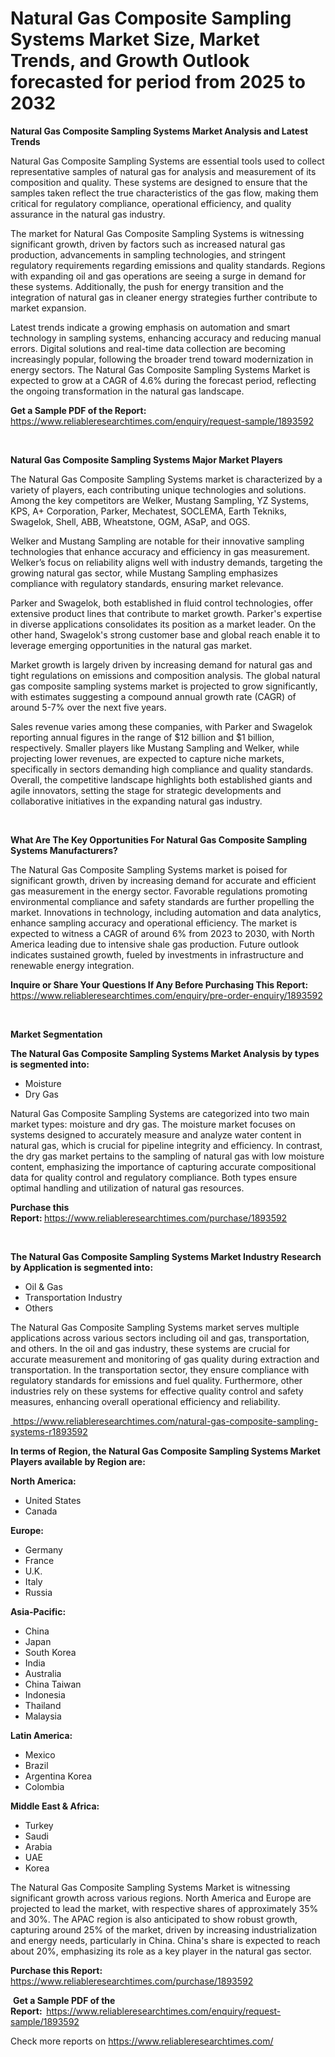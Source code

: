 <p><h1>Natural Gas Composite Sampling Systems Market Size, Market Trends, and Growth Outlook forecasted for period from 2025 to 2032</h1></p><p><strong>Natural Gas Composite Sampling Systems Market Analysis and Latest Trends</strong></p>
<p><p>Natural Gas Composite Sampling Systems are essential tools used to collect representative samples of natural gas for analysis and measurement of its composition and quality. These systems are designed to ensure that the samples taken reflect the true characteristics of the gas flow, making them critical for regulatory compliance, operational efficiency, and quality assurance in the natural gas industry.</p><p>The market for Natural Gas Composite Sampling Systems is witnessing significant growth, driven by factors such as increased natural gas production, advancements in sampling technologies, and stringent regulatory requirements regarding emissions and quality standards. Regions with expanding oil and gas operations are seeing a surge in demand for these systems. Additionally, the push for energy transition and the integration of natural gas in cleaner energy strategies further contribute to market expansion.</p><p>Latest trends indicate a growing emphasis on automation and smart technology in sampling systems, enhancing accuracy and reducing manual errors. Digital solutions and real-time data collection are becoming increasingly popular, following the broader trend toward modernization in energy sectors. The Natural Gas Composite Sampling Systems Market is expected to grow at a CAGR of 4.6% during the forecast period, reflecting the ongoing transformation in the natural gas landscape.</p></p>
<p><strong>Get a Sample PDF of the Report:&nbsp;</strong> <a href="https://www.reliableresearchtimes.com/enquiry/request-sample/1893592?utm_campaign=2483&utm_medium=2&utm_source=Github&utm_content=ia&utm_term=01032025&utm_id=natural-gas-composite-sampling-systems">https://www.reliableresearchtimes.com/enquiry/request-sample/1893592</a></p>
<p>&nbsp;</p>
<p><strong>Natural Gas Composite Sampling Systems Major Market Players</strong></p>
<p><p>The Natural Gas Composite Sampling Systems market is characterized by a variety of players, each contributing unique technologies and solutions. Among the key competitors are Welker, Mustang Sampling, YZ Systems, KPS, A+ Corporation, Parker, Mechatest, SOCLEMA, Earth Tekniks, Swagelok, Shell, ABB, Wheatstone, OGM, ASaP, and OGS. </p><p>Welker and Mustang Sampling are notable for their innovative sampling technologies that enhance accuracy and efficiency in gas measurement. Welker’s focus on reliability aligns well with industry demands, targeting the growing natural gas sector, while Mustang Sampling emphasizes compliance with regulatory standards, ensuring market relevance. </p><p>Parker and Swagelok, both established in fluid control technologies, offer extensive product lines that contribute to market growth. Parker's expertise in diverse applications consolidates its position as a market leader. On the other hand, Swagelok's strong customer base and global reach enable it to leverage emerging opportunities in the natural gas market.</p><p>Market growth is largely driven by increasing demand for natural gas and tight regulations on emissions and composition analysis. The global natural gas composite sampling systems market is projected to grow significantly, with estimates suggesting a compound annual growth rate (CAGR) of around 5-7% over the next five years.</p><p>Sales revenue varies among these companies, with Parker and Swagelok reporting annual figures in the range of $12 billion and $1 billion, respectively. Smaller players like Mustang Sampling and Welker, while projecting lower revenues, are expected to capture niche markets, specifically in sectors demanding high compliance and quality standards. Overall, the competitive landscape highlights both established giants and agile innovators, setting the stage for strategic developments and collaborative initiatives in the expanding natural gas industry.</p></p>
<p>&nbsp;</p>
<p><strong>What Are The Key Opportunities For Natural Gas Composite Sampling Systems Manufacturers?</strong></p>
<p><p>The Natural Gas Composite Sampling Systems market is poised for significant growth, driven by increasing demand for accurate and efficient gas measurement in the energy sector. Favorable regulations promoting environmental compliance and safety standards are further propelling the market. Innovations in technology, including automation and data analytics, enhance sampling accuracy and operational efficiency. The market is expected to witness a CAGR of around 6% from 2023 to 2030, with North America leading due to intensive shale gas production. Future outlook indicates sustained growth, fueled by investments in infrastructure and renewable energy integration.</p></p>
<p><strong>Inquire or Share Your Questions If Any Before Purchasing This Report:</strong> <a href="https://www.reliableresearchtimes.com/enquiry/pre-order-enquiry/1893592?utm_campaign=2483&utm_medium=2&utm_source=Github&utm_content=ia&utm_term=01032025&utm_id=natural-gas-composite-sampling-systems">https://www.reliableresearchtimes.com/enquiry/pre-order-enquiry/1893592</a></p>
<p>&nbsp;</p>
<p><strong>Market Segmentation</strong></p>
<p><strong>The Natural Gas Composite Sampling Systems Market Analysis by types is segmented into:</strong></p>
<p><ul><li>Moisture</li><li>Dry Gas</li></ul></p>
<p><p>Natural Gas Composite Sampling Systems are categorized into two main market types: moisture and dry gas. The moisture market focuses on systems designed to accurately measure and analyze water content in natural gas, which is crucial for pipeline integrity and efficiency. In contrast, the dry gas market pertains to the sampling of natural gas with low moisture content, emphasizing the importance of capturing accurate compositional data for quality control and regulatory compliance. Both types ensure optimal handling and utilization of natural gas resources.</p></p>
<p><strong>Purchase this Report:&nbsp;</strong><a href="https://www.reliableresearchtimes.com/purchase/1893592?utm_campaign=2483&utm_medium=2&utm_source=Github&utm_content=ia&utm_term=01032025&utm_id=natural-gas-composite-sampling-systems">https://www.reliableresearchtimes.com/purchase/1893592</a></p>
<p>&nbsp;</p>
<p><strong>The Natural Gas Composite Sampling Systems Market Industry Research by Application is segmented into:</strong></p>
<p><ul><li>Oil & Gas</li><li>Transportation Industry</li><li>Others</li></ul></p>
<p><p>The Natural Gas Composite Sampling Systems market serves multiple applications across various sectors including oil and gas, transportation, and others. In the oil and gas industry, these systems are crucial for accurate measurement and monitoring of gas quality during extraction and transportation. In the transportation sector, they ensure compliance with regulatory standards for emissions and fuel quality. Furthermore, other industries rely on these systems for effective quality control and safety measures, enhancing overall operational efficiency and reliability.</p></p>
<p><a href="https://www.reliableresearchtimes.com/natural-gas-composite-sampling-systems-r1893592?utm_campaign=2483&utm_medium=2&utm_source=Github&utm_content=ia&utm_term=01032025&utm_id=natural-gas-composite-sampling-systems">&nbsp;https://www.reliableresearchtimes.com/natural-gas-composite-sampling-systems-r1893592</a></p>
<p><strong>In terms of Region, the Natural Gas Composite Sampling Systems Market Players available by Region are:</strong></p>
<p>
    <p> <strong> North America: </strong>
        <ul>
            <li>United States</li>
            <li>Canada</li>
        </ul>
        </p> 
    <p> <strong> Europe: </strong>
        <ul>
            <li>Germany</li>
            <li>France</li>
            <li>U.K.</li>
            <li>Italy</li>
            <li>Russia</li>
        </ul>
        </p> 
    <p> <strong> Asia-Pacific: </strong>
        <ul>
            <li>China</li>
            <li>Japan</li>
            <li>South Korea</li>
            <li>India</li>
            <li>Australia</li>
            <li>China Taiwan</li>
            <li>Indonesia</li>
            <li>Thailand</li>
            <li>Malaysia</li>
        </ul>
        </p> 
    <p> <strong> Latin America: </strong>
        <ul>
            <li>Mexico</li>
            <li>Brazil</li>
            <li>Argentina Korea</li>
            <li>Colombia</li>
        </ul>
        </p> 
    <p> <strong> Middle East & Africa: </strong>
        <ul>
            <li>Turkey</li>
            <li>Saudi</li>
            <li>Arabia</li>
            <li>UAE</li>
            <li>Korea</li>
        </ul>
    </p>
    </p>
<p><p>The Natural Gas Composite Sampling Systems Market is witnessing significant growth across various regions. North America and Europe are projected to lead the market, with respective shares of approximately 35% and 30%. The APAC region is also anticipated to show robust growth, capturing around 25% of the market, driven by increasing industrialization and energy needs, particularly in China. China's share is expected to reach about 20%, emphasizing its role as a key player in the natural gas sector.</p></p>
<p><strong>Purchase this Report: </strong><a href="https://www.reliableresearchtimes.com/purchase/1893592?utm_campaign=2483&utm_medium=2&utm_source=Github&utm_content=ia&utm_term=01032025&utm_id=natural-gas-composite-sampling-systems">https://www.reliableresearchtimes.com/purchase/1893592</a></p>
<p>&nbsp;<strong>Get a Sample PDF of the Report:&nbsp;&nbsp;</strong><a href="https://www.reliableresearchtimes.com/enquiry/request-sample/1893592?utm_campaign=2483&utm_medium=2&utm_source=Github&utm_content=ia&utm_term=01032025&utm_id=natural-gas-composite-sampling-systems">https://www.reliableresearchtimes.com/enquiry/request-sample/1893592</a></p>
<p><strong></strong></p>
<p>Check more reports on <a href="https://www.reliableresearchtimes.com/?utm_campaign=2483&utm_medium=2&utm_source=Github&utm_content=ia&utm_term=01032025&utm_id=natural-gas-composite-sampling-systems">https://www.reliableresearchtimes.com/</a></p>